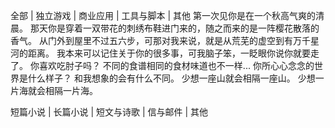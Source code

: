 全部 | 独立游戏 | 商业应用 | 工具与脚本 | 其他
第一次见你是在一个秋高气爽的清晨。
那天你是穿着一双带花的刺绣布鞋进门来的，随之而来的是一阵樱花散落的香气。
从门外到屋里不过五六步，可那对我来说，就是从荒芜的虚空到有万千星河的距离。
我本来可以记住关于你的很多事，可我脑子笨，一眨眼你说你就要走了。
你喜欢吃肘子吗？
不同的食谱相同的食材味道也不一样...
你所心心念念的世界是什么样子？
和我想象的会有什么不同。
少想一座山就会相隔一座山。
少想一片海就会相隔一片海。


短篇小说 | 长篇小说 | 短文与诗歌 | 信与邮件 | 其他

